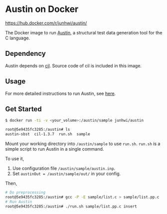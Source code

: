 # Austin on Docker
https://hub.docker.com/r/junhwi/austin/

The Docker image to run [Austin](https://github.com/kiranlak/austin-sbst), a structural test data generation tool for the C language.

## Dependency

Austin depends on [cil](https://people.eecs.berkeley.edu/~necula/cil/). Source code of cil is included in this image.

## Usage

For more detailed instructions to run Austin, see [here](https://github.com/kiranlak/austin-sbst/tree/master/docs).

## Get Started
```sh
$ docker run -ti -v <your_volume>:/austin/sample junhwi/austin

root@5e9435fc3285:/austin# ls
austin-sbst  cil-1.3.7  run.sh  sample
```
Mount your working directory into `/austin/sample` to use `run.sh`.
`run.sh` is a simple script to run Austin in a single command.

To use it,

1. Use configuration file `/austin/sample/austin.inp`.
2. Set `austinOut = /austin/sample/out/` in your config.

Then,

```sh
# Do preprocessing
root@5e9435fc3285:/austin# gcc -P -E sample/list.c > sample/list.pp.c
# Run Austin
root@5e9435fc3285:/austin# ./run.sh sample/list.pp.c insert
```
